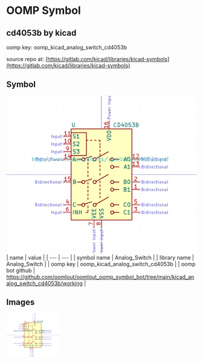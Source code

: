 # OOMP Symbol  
## cd4053b  by kicad  
  
oomp key: oomp_kicad_analog_switch_cd4053b  
  
source repo at: [https://gitlab.com/kicad/libraries/kicad-symbols](https://gitlab.com/kicad/libraries/kicad-symbols)  
## Symbol  
  
[![working.png](working_600.png)](working.png)  
| name | value | 
| --- | --- | 
| symbol name | Analog_Switch | 
| library name | Analog_Switch | 
| oomp key | oomp_kicad_analog_switch_cd4053b | 
| oomp bot github | https://github.com/oomlout/oomlout_oomp_symbol_bot/tree/main/kicad_analog_switch_cd4053b/working | 
## Images  
  
[![working.png](working_140.png)](working.png)  
